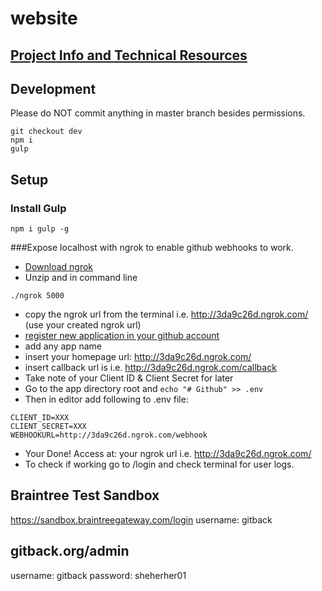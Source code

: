 # website

## [Project Info and Technical Resources](https://github.com/rolz/gitback/wiki)

## Development

Please do NOT commit anything in master branch besides permissions.

```
git checkout dev
npm i
gulp
```

## Setup

### Install Gulp

```
npm i gulp -g
```

###Expose localhost with ngrok to enable github webhooks to work.

* [Download ngrok](https://ngrok.com/)
* Unzip and in command line
```
./ngrok 5000
```
* copy the ngrok url from the terminal i.e. http://3da9c26d.ngrok.com/ (use your created ngrok url)
* [register new application in your github account](https://github.com/settings/applications)
* add any app name
* insert your homepage url: http://3da9c26d.ngrok.com/
* insert callback url is i.e. http://3da9c26d.ngrok.com/callback
* Take note of your Client ID & Client Secret for later
* Go to the app directory root and `echo "# Github" >> .env`
* Then in editor add following to .env file:
```
CLIENT_ID=XXX
CLIENT_SECRET=XXX
WEBHOOKURL=http://3da9c26d.ngrok.com/webhook
```

* Your Done! Access at: your ngrok url i.e. http://3da9c26d.ngrok.com/
* To check if working go to /login and check terminal for user logs.

## Braintree Test Sandbox

https://sandbox.braintreegateway.com/login
username: gitback

## gitback.org/admin

username: gitback
password: sheherher01

